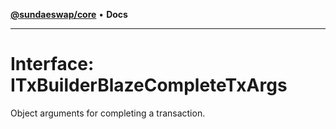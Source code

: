[**@sundaeswap/core**](../../README.md) • **Docs**

***

# Interface: ITxBuilderBlazeCompleteTxArgs

Object arguments for completing a transaction.
